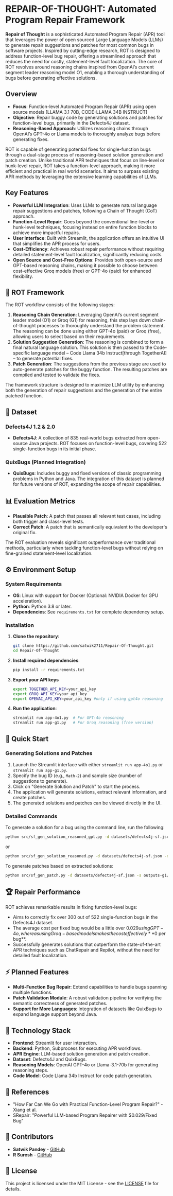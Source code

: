 # REPAIR-OF-THOUGHT: Automated Program Repair Framework

**Repair of Thought** is a sophisticated Automated Program Repair (APR) tool that leverages the power of open sourced Large Language Models (LLMs) to generate repair suggestions and patches for most common bugs in software projects. Inspired by cutting-edge research, ROT is designed to address function-level bug repair, offering a streamlined approach that reduces the need for costly, statement-level fault localization. The core of ROT revolves around reasoning chains inspired from OpenAI’s current segment leader reasoning model O1, enabling a thorough understanding of bugs before generating effective solutions.

## Overview

- **Focus**: Function-level Automated Program Repair (APR) using open source models [LLAMA 3.1 70B, CODE-LLAMA 34B INSTRUCT]
- **Objective**: Repair buggy code by generating solutions and patches for function-level bugs, primarily in the Defects4J dataset.
- **Reasoning-Based Approach**: Utilizes reasoning chains through OpenAI’s GPT-4o or Llama models to thoroughly analyze bugs before generating fixes.

ROT is capable of generating potential fixes for single-function bugs through a dual-stage process of reasoning-based solution generation and patch creation. Unlike traditional APR techniques that focus on line-level or hunk-level repair, ROT takes a function-level approach, making it more efficient and practical in real world scenarios. It aims to surpass existing APR methods by leveraging the extensive learning capabilities of LLMs.

## Key Features

- **Powerful LLM Integration**: Uses LLMs to generate natural language repair suggestions and patches, following a Chain of Thought (CoT) approach.
- **Function-Level Repair**: Goes beyond the conventional line-level or hunk-level techniques, focusing instead on entire function blocks to achieve more impactful repairs.
- **User Interface**: Built with Streamlit, the application offers an intuitive UI that simplifies the APR process for users.
- **Cost-Efficiency**: Achieves robust repair performance without requiring detailed statement-level fault localization, significantly reducing costs.
- **Open Source and Cost-Free Options**: Provides both open-source and GPT-based reasoning chains, making it possible to choose between cost-effective Groq models (free) or GPT-4o (paid) for enhanced flexibility.

## 🔧 ROT Framework

The ROT workflow consists of the following stages:

1. **Reasoning Chain Generation**: Leveraging OpenAI’s current segment leader model (O1) or Groq (G1) for reasoning, this step lays down chain-of-thought processes to thoroughly understand the problem statement. The reasoning can be done using either GPT-4o (paid) or Groq (free), allowing users to select based on their requirements.
2. **Solution Suggestion Generation**: The reasoning is combined to form a final natural language solution. This solution is then passed to the Code-specific language model – Code Llama 34b Instruct[through TogetherAI] – to generate potential fixes.
3. **Patch Generation**: The suggestions from the previous stage are used to auto-generate patches for the buggy function. The resulting patches are compiled and tested to validate the fixes.

The framework structure is designed to maximize LLM utility by enhancing both the generation of repair suggestions and the generation of the entire patched function.

## 📂 Dataset

### Defects4J 1.2 & 2.0

- **Defects4J**: A collection of 835 real-world bugs extracted from open-source Java projects. ROT focuses on function-level bugs, covering 522 single-function bugs in its initial phase.

### QuixBugs (Planned Integration)

- **QuixBugs**: Includes buggy and fixed versions of classic programming problems in Python and Java. The integration of this dataset is planned for future versions of ROT, expanding the scope of repair capabilities.

## 📊 Evaluation Metrics

- **Plausible Patch**: A patch that passes all relevant test cases, including both trigger and class-level tests.
- **Correct Patch**: A patch that is semantically equivalent to the developer's original fix.

The ROT evaluation reveals significant outperformance over traditional methods, particularly when tackling function-level bugs without relying on fine-grained statement-level localization.

## ⚙️ Environment Setup

### System Requirements

- **OS**: Linux with support for Docker (Optional: NVIDIA Docker for GPU acceleration).
- **Python**: Python 3.8 or later.
- **Dependencies**: See `requirements.txt` for complete dependency setup.

### Installation

1. **Clone the repository**:

   ```bash
   git clone https://github.com/satwik2711/Repair-Of-Thought.git
   cd Repair-Of-Thought
   ```

2. **Install required dependencies**:

   ```bash
   pip install -r requirements.txt
   ```

3. **Export your API keys**
   ```bash
   export TOGETHER_API_KEY=your_api_key
   export GROQ_API_KEY=your_api_key
   export OPENAI_API_KEY=your_api_key #only if using gpt4o reasoning
   ```

4. **Run the application**:

   ```bash
   streamlit run app-4o1.py  # For GPT-4o reasoning
   streamlit run app-g1.py   # For Groq reasoning (free version)
   ```

## 🚀 Quick Start

### Generating Solutions and Patches

1. Launch the Streamlit interface with either `streamlit run app-4o1.py` or `streamlit run app-g1.py`.
2. Specify the bug ID (e.g., `Math-2`) and sample size (number of suggestions to generate).
3. Click on "Generate Solution and Patch" to start the process.
4. The application will generate solutions, extract relevant information, and create patches.
5. The generated solutions and patches can be viewed directly in the UI.

### Detailed Commands

To generate a solution for a bug using the command line, run the following:

```bash
python src/sf_gen_solution_reasoned_gpt.py -d datasets/defects4j-sf.json -o outputs-4o1/sol/<bug_id>.json -s 2 -bug <bug_id>
```
or
```bash
python src/sf_gen_solution_reasoned.py -d datasets/defects4j-sf.json -o outputs-g1/sol/<bug_id>.json -s 2 -bug <bug_id>
```

To generate patches based on extracted solutions:

```bash
python src/sf_gen_patch.py -d datasets/defects4j-sf.json -s outputs-g1/sol/<bug_id>_extracted.json -o outputs-4o1/patches/<bug_id>_patch.json -bug <bug_id>
```

## 🏆 Repair Performance

ROT achieves remarkable results in fixing function-level bugs:
- Aims to correctly fix over 300 out of 522 single-function bugs in the Defects4J dataset.
- The average cost per fixed bug would be a little over $0.029 using GPT-4o, whereas using Groq-based models makes the cost effectively **$0 per bug**.
- Successfully generates solutions that outperform the state-of-the-art APR techniques such as ChatRepair and Repilot, without the need for detailed fault localization.

## ⚡️ Planned Features

- **Multi-Function Bug Repair**: Extend capabilities to handle bugs spanning multiple functions.
- **Patch Validation Module**: A robust validation pipeline for verifying the semantic correctness of generated patches.
- **Support for More Languages**: Integration of datasets like QuixBugs to expand language support beyond Java.

## 🤖 Technology Stack

- **Frontend**: Streamlit for user interaction.
- **Backend**: Python, Subprocess for executing APR workflows.
- **APR Engine**: LLM-based solution generation and patch creation.
- **Dataset**: Defects4J and QuixBugs.
- **Reasoning Models**: OpenAI GPT-4o or Llama-3.1-70b for generating reasoning steps.
- **Code Model**: Code Llama 34b Instruct for code patch generation.

## 🔗 References
- "How Far Can We Go with Practical Function-Level Program Repair?" - Xiang et al.
- SRepair: "Powerful LLM-based Program Repairer with $0.029/Fixed Bug"

## 👥 Contributors

- **Satwik Pandey** - [GitHub](https://github.com/satwik-pandey)
- **R Suresh** - [GitHub](https://github.com/R-Suresh07)

## 📜 License

This project is licensed under the MIT License - see the [LICENSE](LICENSE) file for details.


